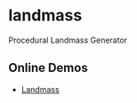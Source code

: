 # landmass
Procedural Landmass Generator

## Online Demos
- [Landmass](https://rawgit.com/akabrainstorm/landmass/master/index.html)
